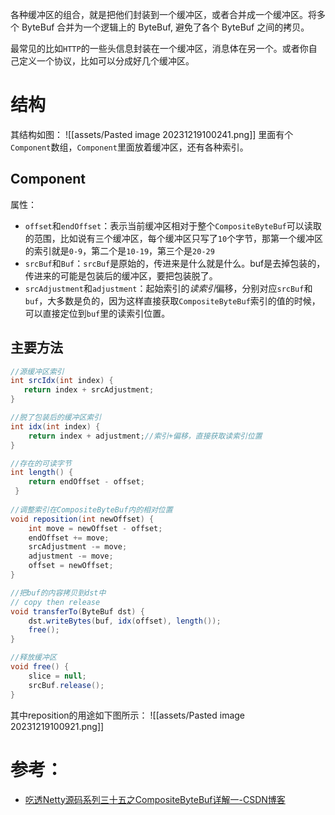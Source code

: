 各种缓冲区的组合，就是把他们封装到一个缓冲区，或者合并成一个缓冲区。将多个 ByteBuf 合并为一个逻辑上的 ByteBuf, 避免了各个 ByteBuf 之间的拷贝。

最常见的比如`HTTP`的一些头信息封装在一个缓冲区，消息体在另一个。或者你自己定义一个协议，比如可以分成好几个缓冲区。

# 结构
其结构如图：
![[assets/Pasted image 20231219100241.png]]
里面有个`Component`数组，`Component`里面放着缓冲区，还有各种索引。

## Component
属性：
- `offset`和`endOffset`：表示当前缓冲区相对于整个`CompositeByteBuf`可以读取的范围，比如说有三个缓冲区，每个缓冲区只写了`10`个字节，那第一个缓冲区的索引就是`0-9`，第二个是`10-19`，第三个是`20-29`
- `srcBuf`和`Buf`：`srcBuf`是原始的，传进来是什么就是什么。buf是去掉包装的，传进来的可能是包装后的缓冲区，要把包装脱了。
- `srcAdjustment`和`adjustment`：起始索引的*读索引*偏移，分别对应`srcBuf`和`buf`，大多数是负的，因为这样直接获取`CompositeByteBuf`索引的值的时候，可以直接定位到`buf`里的读索引位置。

## 主要方法
```java
//源缓冲区索引
int srcIdx(int index) {
   return index + srcAdjustment;
}

//脱了包装后的缓冲区索引
int idx(int index) {
    return index + adjustment;//索引+偏移，直接获取读索引位置
}

//存在的可读字节
int length() {
    return endOffset - offset;
 }
 
//调整索引在CompositeByteBuf内的相对位置
void reposition(int newOffset) {
    int move = newOffset - offset;
    endOffset += move;
    srcAdjustment -= move;
    adjustment -= move;
    offset = newOffset;
}

//把buf的内容拷贝到dst中
// copy then release
void transferTo(ByteBuf dst) {
    dst.writeBytes(buf, idx(offset), length());
    free();
}

//释放缓冲区
void free() {
	slice = null;
	srcBuf.release();
}

```
其中reposition的用途如下图所示：
![[assets/Pasted image 20231219100921.png]]

# 参考：
- [吃透Netty源码系列三十五之CompositeByteBuf详解一-CSDN博客](https://blog.csdn.net/wangwei19871103/article/details/104486129)